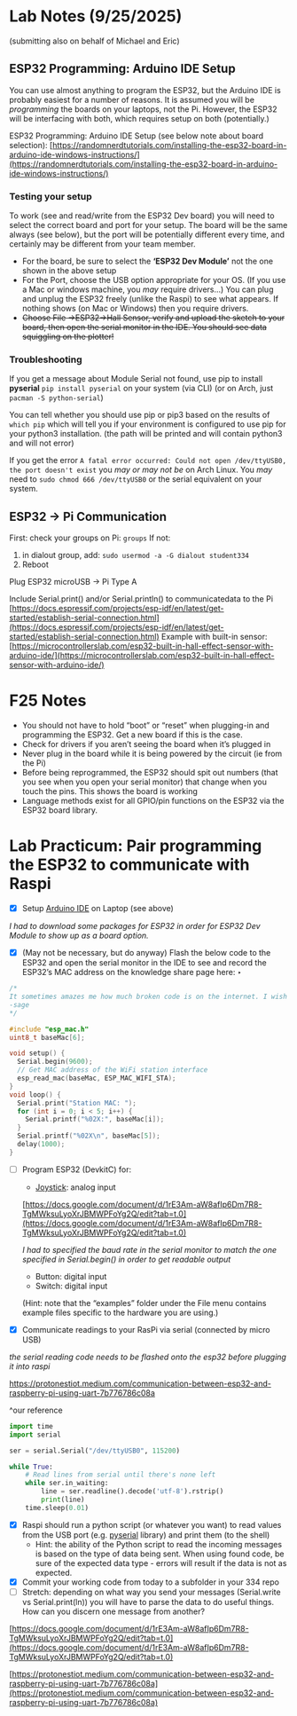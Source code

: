 # Lab Notes (9/25/2025)
(submitting also on behalf of Michael and Eric)
## ESP32 Programming: Arduino IDE Setup

You can use almost anything to program the ESP32, but the Arduino IDE is probably easiest for a number of reasons. It is assumed you will be *programming* the boards on your laptops, not the Pi. However, the ESP32 will be interfacing with both, which requires setup on both (potentially.)

ESP32 Programming: Arduino IDE Setup (see below note about board selection): [https://randomnerdtutorials.com/installing-the-esp32-board-in-arduino-ide-windows-instructions/](https://randomnerdtutorials.com/installing-the-esp32-board-in-arduino-ide-windows-instructions/) 

### Testing your setup

To work (see and read/write from the ESP32 Dev board) you will need to select the correct board and port for your setup. The board will be the same always (see below), but the port will be potentially different every time, and certainly may be different from your team member. 

- For the board, be sure to select the **‘ESP32 Dev Module’** not the one shown in the above setup
- For the Port, choose the USB option appropriate for your OS. (If you use a Mac or windows machine, you *may* require drivers…) You can plug and unplug the ESP32 freely (unlike the Raspi) to see what appears. If nothing shows (on Mac or Windows) then you require drivers.
- ~~Choose File →ESP32→Hall Sensor, verify and upload the sketch to your board, then open the serial monitor in the IDE. You should see data squiggling on the plotter!~~

### **Troubleshooting**

If you get a message about Module Serial not found, use pip to install **pyserial** `pip install pyserial` on your system (via CLI) (or on Arch, just `pacman -S python-serial`)

You can tell whether you should use pip or pip3 based on the results of `which pip` which will tell you if your environment is configured to use pip for your python3 installation. (the path will be printed and will contain python3 and will not error)

If you get the error `A fatal error occurred: Could not open /dev/ttyUSB0, the port doesn't exist` you *may or may not be* on Arch Linux. You *may* need to `sudo chmod 666 /dev/ttyUSB0` or the serial equivalent on your system.

## ESP32 -> Pi Communication

First: check your groups on Pi:
`groups`
If not:

1.  in dialout group, add:
`sudo usermod -a -G dialout student334`
2. Reboot

Plug ESP32 microUSB → Pi Type A

Include Serial.print() and/or Serial.println() to communicatedata to the Pi
[https://docs.espressif.com/projects/esp-idf/en/latest/get-started/establish-serial-connection.html](https://docs.espressif.com/projects/esp-idf/en/latest/get-started/establish-serial-connection.html)
Example with built-in sensor: [https://microcontrollerslab.com/esp32-built-in-hall-effect-sensor-with-arduino-ide/](https://microcontrollerslab.com/esp32-built-in-hall-effect-sensor-with-arduino-ide/)

# F25 Notes

- You should not have to hold “boot” or “reset” when plugging-in and programming the ESP32. Get a new board if this is the case.
- Check for drivers if you aren’t seeing the board when it’s plugged in
- Never plug in the board while it is being powered by the circuit (ie from the Pi)
- Before being reprogrammed, the ESP32 should spit out numbers (that you see when you open your serial monitor) that change when you touch the pins. This shows the board is working
- Language methods exist for all GPIO/pin functions on the ESP32 via the ESP32 board library.

# Lab Practicum: Pair programming the ESP32 to communicate with Raspi

- [x]  Setup [Arduino IDE](https://www.arduino.cc/en/software) on Laptop (see above)

*I had to download some packages for ESP32 in order for ESP32 Dev Module to show up as a board option.*

- [x]  (May not be necessary, but do anyway) Flash the below code to the ESP32 and open the serial monitor in the IDE to see and record the ESP32’s MAC address on the knowledge share page here: ‣

```cpp
/* 
It sometimes amazes me how much broken code is on the internet. I wish I hadn't written so much of it.
-sage
*/

#include "esp_mac.h"
uint8_t baseMac[6];

void setup() {
  Serial.begin(9600);
  // Get MAC address of the WiFi station interface
  esp_read_mac(baseMac, ESP_MAC_WIFI_STA);
}
void loop() {
  Serial.print("Station MAC: ");
  for (int i = 0; i < 5; i++) {
    Serial.printf("%02X:", baseMac[i]);
  }
  Serial.printf("%02X\n", baseMac[5]);
  delay(1000);
}
```

- [ ]  Program ESP32 (DevkitC) for:
    - [Joystick](https://sankios.imediabank.com/2-axis-joystick): analog input
    
    [https://docs.google.com/document/d/1rE3Am-aW8afIp6Dm7R8-TgMWksuLyoXrJBMWPFoYg2Q/edit?tab=t.0](https://docs.google.com/document/d/1rE3Am-aW8afIp6Dm7R8-TgMWksuLyoXrJBMWPFoYg2Q/edit?tab=t.0)
    
    *I had to specified the baud rate in the serial monitor to match the one specified in Serial.begin() in order to get readable output*
    
    - Button: digital input
    - Switch: digital input
    
    (Hint: note that the “examples” folder under the File menu contains example files specific to the hardware you are using.)
    
- [x]  Communicate readings to your RasPi via serial (connected by micro USB)

*the serial reading code needs to be flashed onto the esp32 before plugging it into raspi*

https://protonestiot.medium.com/communication-between-esp32-and-raspberry-pi-using-uart-7b776786c08a

^our reference

```python
import time
import serial

ser = serial.Serial("/dev/ttyUSB0", 115200)

while True:
    # Read lines from serial until there's none left
    while ser.in_waiting:
        line = ser.readline().decode('utf-8').rstrip()
        print(line)
    time.sleep(0.01)
```

- [x]  Raspi should run a python script (or whatever you want) to read values from the USB port (e.g. [pyserial](https://pythonhosted.org/pyserial/) library) and print them (to the shell)
    - Hint: the ability of the Python script to read the incoming messages is based on the type of data being sent. When using found code, be sure of the expected data type - errors will result if the data is not as expected.
- [x]  Commit your working code from today to a subfolder in your 334 repo
- [ ]  Stretch: depending on what way you send your messages (Serial.write vs Serial.print(ln)) you will have to parse the data to do useful things. How can you discern one message from another?

[https://docs.google.com/document/d/1rE3Am-aW8afIp6Dm7R8-TgMWksuLyoXrJBMWPFoYg2Q/edit?tab=t.0](https://docs.google.com/document/d/1rE3Am-aW8afIp6Dm7R8-TgMWksuLyoXrJBMWPFoYg2Q/edit?tab=t.0)

[https://protonestiot.medium.com/communication-between-esp32-and-raspberry-pi-using-uart-7b776786c08a](https://protonestiot.medium.com/communication-between-esp32-and-raspberry-pi-using-uart-7b776786c08a)
